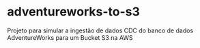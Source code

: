 # adventureworks-to-s3
Projeto para simular a ingestão de dados CDC do banco de dados AdventureWorks para um Bucket S3 na AWS

